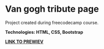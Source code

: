 # Van gogh tribute page

Project created during freecodecamp course.

**Technologies: HTML, CSS, Bootstrap**

<a href="https://karminkarmen.github.io/vangogh-tribute/">**LINK TO PREWIEV**</a>
